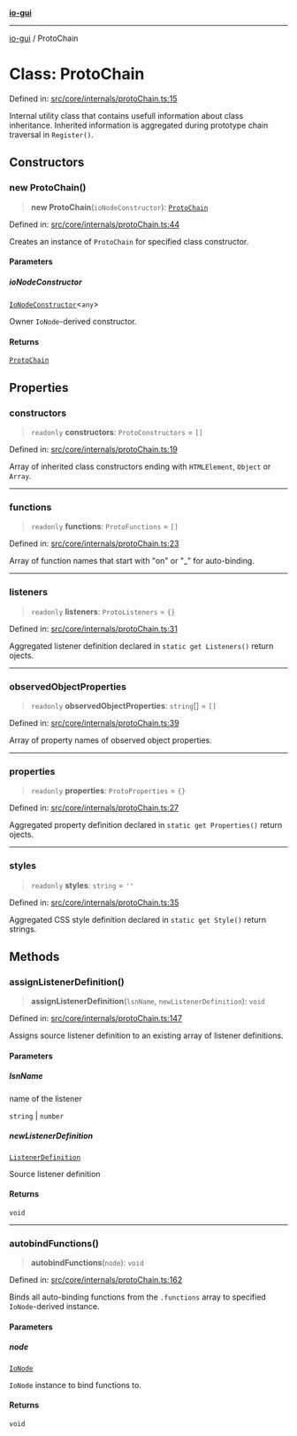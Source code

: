 [**io-gui**](../README.md)

***

[io-gui](../README.md) / ProtoChain

# Class: ProtoChain

Defined in: [src/core/internals/protoChain.ts:15](https://github.com/io-gui/io/blob/main/src/core/internals/protoChain.ts#L15)

Internal utility class that contains usefull information about class inheritance.
Inherited information is aggregated during prototype chain traversal in `Register()`.

## Constructors

### new ProtoChain()

> **new ProtoChain**(`ioNodeConstructor`): [`ProtoChain`](ProtoChain.md)

Defined in: [src/core/internals/protoChain.ts:44](https://github.com/io-gui/io/blob/main/src/core/internals/protoChain.ts#L44)

Creates an instance of `ProtoChain` for specified class constructor.

#### Parameters

##### ioNodeConstructor

[`IoNodeConstructor`](../interfaces/IoNodeConstructor.md)\<`any`\>

Owner `IoNode`-derived constructor.

#### Returns

[`ProtoChain`](ProtoChain.md)

## Properties

### constructors

> `readonly` **constructors**: `ProtoConstructors` = `[]`

Defined in: [src/core/internals/protoChain.ts:19](https://github.com/io-gui/io/blob/main/src/core/internals/protoChain.ts#L19)

Array of inherited class constructors ending with `HTMLElement`, `Object` or `Array`.

***

### functions

> `readonly` **functions**: `ProtoFunctions` = `[]`

Defined in: [src/core/internals/protoChain.ts:23](https://github.com/io-gui/io/blob/main/src/core/internals/protoChain.ts#L23)

Array of function names that start with "on" or "_" for auto-binding.

***

### listeners

> `readonly` **listeners**: `ProtoListeners` = `{}`

Defined in: [src/core/internals/protoChain.ts:31](https://github.com/io-gui/io/blob/main/src/core/internals/protoChain.ts#L31)

Aggregated listener definition declared in `static get Listeners()` return ojects.

***

### observedObjectProperties

> `readonly` **observedObjectProperties**: `string`[] = `[]`

Defined in: [src/core/internals/protoChain.ts:39](https://github.com/io-gui/io/blob/main/src/core/internals/protoChain.ts#L39)

Array of property names of observed object properties.

***

### properties

> `readonly` **properties**: `ProtoProperties` = `{}`

Defined in: [src/core/internals/protoChain.ts:27](https://github.com/io-gui/io/blob/main/src/core/internals/protoChain.ts#L27)

Aggregated property definition declared in `static get Properties()` return ojects.

***

### styles

> `readonly` **styles**: `string` = `''`

Defined in: [src/core/internals/protoChain.ts:35](https://github.com/io-gui/io/blob/main/src/core/internals/protoChain.ts#L35)

Aggregated CSS style definition declared in `static get Style()` return strings.

## Methods

### assignListenerDefinition()

> **assignListenerDefinition**(`lsnName`, `newListenerDefinition`): `void`

Defined in: [src/core/internals/protoChain.ts:147](https://github.com/io-gui/io/blob/main/src/core/internals/protoChain.ts#L147)

Assigns source listener definition to an existing array of listener definitions.

#### Parameters

##### lsnName

name of the listener

`string` | `number`

##### newListenerDefinition

[`ListenerDefinition`](../type-aliases/ListenerDefinition.md)

Source listener definition

#### Returns

`void`

***

### autobindFunctions()

> **autobindFunctions**(`node`): `void`

Defined in: [src/core/internals/protoChain.ts:162](https://github.com/io-gui/io/blob/main/src/core/internals/protoChain.ts#L162)

Binds all auto-binding functions from the `.functions` array to specified `IoNode`-derived instance.

#### Parameters

##### node

[`IoNode`](IoNode.md)

`IoNode` instance to bind functions to.

#### Returns

`void`
